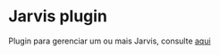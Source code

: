 # Jarvis plugin 

Plugin para gerenciar um ou mais Jarvis, consulte [aqui](https://github.com/alexylem/jarvis)
